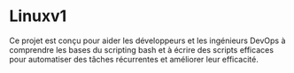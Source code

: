 # Linuxv1
Ce projet est conçu pour aider les développeurs et les ingénieurs DevOps à comprendre les bases du scripting bash et à écrire des scripts efficaces pour automatiser des tâches récurrentes et améliorer leur efficacité. 
